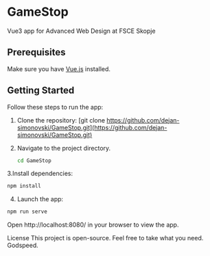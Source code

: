 # GameStop
Vue3 app for Advanced Web Design at FSCE Skopje

## Prerequisites
Make sure you have [Vue.js](https://vuejs.org/) installed.

## Getting Started
Follow these steps to run the app:
1. Clone the repository:
   [git clone https://github.com/dejan-simonovski/GameStop.git](https://github.com/dejan-simonovski/GameStop.git)
   
3. Navigate to the project directory.
    ```bash
    cd GameStop
    ```
3.Install dependencies:
   ```bash
   npm install
   ```

4. Launch the app:

  ```bash
  npm run serve
  ```
Open http://localhost:8080/ in your browser to view the app.

License
This project is open-source. Feel free to take what you need. Godspeed.
